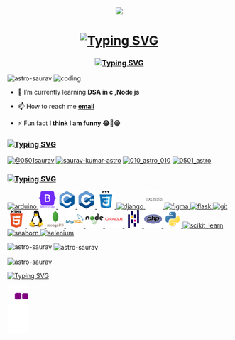 <div align="center">
    <img height="150" src="https://media4.giphy.com/media/RbDKaczqWovIugyJmW/giphy.gif?cid=6c09b952si8d5ifypco8njtosf2sarpv98d04xjfm2mdtxz4&ep=v1_gifs_search&rid=giphy.gif&ct=g" />
</div>

<h1 align="center"> <a href="https://git.io/typing-svg"><img src="https://readme-typing-svg.demolab.com?font=Fira+Code&duration=4000&pause=&random=false&width=200&height=60&lines=Hi+%F0%9F%91%8B;I'm+Saurav+Kumar" alt="Typing SVG" /></a></h1>

<h3 align="center"> <a href="https://git.io/typing-svg"><img src="https://readme-typing-svg.demolab.com?font=Fira+Code&duration=4000&pause=&random=false&width=500&height=60&lines=A+passionate++developer+from+India" alt="Typing SVG" /></a></a></h3>

<img align="right" alt="coding" width="400" src="https://imgs.search.brave.com/TqGOkEdROQgNx0Fcudi0IfCIJYMni8-DXMWRTn9_g4g/rs:fit:860:0:0/g:ce/aHR0cHM6Ly9tZWRp/YTAuZ2lwaHkuY29t/L21lZGlhL2ZHMDAw/QVZDSU85OFkvMjAw/LmdpZj9jaWQ9Nzkw/Yjc2MTFjbnRoajln/Z2h4b3FnNTRtM3Fl/MDhrYjQ4NXVwd2dp/NnF3YzA5bGNsJmVw/PXYxX2dpZnNfc2Vh/cmNoJnJpZD0yMDAu/Z2lmJmN0PWc.gif">
<p align="left"> <img src="https://komarev.com/ghpvc/?username=astro-saurav&label=Profile%20views&color=0e75b6&style=flat" alt="astro-saurav" /> </p>

- 🌱 I’m currently learning **DSA in c ,Node js**

- 📫 How to reach me **[email](mailto:0501saurav@gmail.com)**

- ⚡ Fun fact **I think I am funny 😂🤣😅**

<h3 align="left"> <a href="https://git.io/typing-svg"><img src="https://readme-typing-svg.demolab.com?font=Fira+Code&duration=4000&pause=&random=false&width=300&height=60&lines=Connect+with+me%3A" alt="Typing SVG" /></a> </h3>
<p align="left">
<a href="https://twitter.com/@0501saurav" target="blank"><img align="center" src="https://raw.githubusercontent.com/rahuldkjain/github-profile-readme-generator/master/src/images/icons/Social/twitter.svg" alt="@0501saurav" height="30" width="40" /></a>
<a href="https://linkedin.com/in/saurav-kumar-astro" target="blank"><img align="center" src="https://raw.githubusercontent.com/rahuldkjain/github-profile-readme-generator/master/src/images/icons/Social/linked-in-alt.svg" alt="saurav-kumar-astro" height="30" width="40" /></a>
<a href="https://instagram.com/010_astro_010" target="blank"><img align="center" src="https://raw.githubusercontent.com/rahuldkjain/github-profile-readme-generator/master/src/images/icons/Social/instagram.svg" alt="010_astro_010" height="30" width="40" /></a>
<a href="https://www.leetcode.com/0501_astro" target="blank"><img align="center" src="https://raw.githubusercontent.com/rahuldkjain/github-profile-readme-generator/master/src/images/icons/Social/leet-code.svg" alt="0501_astro" height="30" width="40" /></a>
</p>

<h3 align="left"><a href="https://git.io/typing-svg"><img src="https://readme-typing-svg.demolab.com?font=Fira+Code&duration=4000&pause=&random=false&width=300&height=60&lines=Languages+and+Tools%3A" alt="Typing SVG" /></a> </h3>

<p align="left"> <a href="https://www.arduino.cc/" target="_blank" rel="noreferrer"> <img src="https://cdn.worldvectorlogo.com/logos/arduino-1.svg" alt="arduino" width="40" height="40"/> </a> <a href="https://getbootstrap.com" target="_blank" rel="noreferrer"> <img src="https://raw.githubusercontent.com/devicons/devicon/master/icons/bootstrap/bootstrap-plain-wordmark.svg" alt="bootstrap" width="40" height="40"/> </a> <a href="https://www.cprogramming.com/" target="_blank" rel="noreferrer"> <img src="https://raw.githubusercontent.com/devicons/devicon/master/icons/c/c-original.svg" alt="c" width="40" height="40"/> </a> <a href="https://www.w3schools.com/cpp/" target="_blank" rel="noreferrer"> <img src="https://raw.githubusercontent.com/devicons/devicon/master/icons/cplusplus/cplusplus-original.svg" alt="cplusplus" width="40" height="40"/> </a> <a href="https://www.w3schools.com/css/" target="_blank" rel="noreferrer"> <img src="https://raw.githubusercontent.com/devicons/devicon/master/icons/css3/css3-original-wordmark.svg" alt="css3" width="40" height="40"/> </a> <a href="https://www.djangoproject.com/" target="_blank" rel="noreferrer"> <img src="https://cdn.worldvectorlogo.com/logos/django.svg" alt="django" width="40" height="40"/> </a> <a href="https://expressjs.com" target="_blank" rel="noreferrer"> <img src="https://raw.githubusercontent.com/devicons/devicon/master/icons/express/express-original-wordmark.svg" alt="express" width="40" height="40"/> </a> <a href="https://www.figma.com/" target="_blank" rel="noreferrer"> <img src="https://www.vectorlogo.zone/logos/figma/figma-icon.svg" alt="figma" width="40" height="40"/> </a> <a href="https://flask.palletsprojects.com/" target="_blank" rel="noreferrer"> <img src="https://www.vectorlogo.zone/logos/pocoo_flask/pocoo_flask-icon.svg" alt="flask" width="40" height="40"/> </a> <a href="https://git-scm.com/" target="_blank" rel="noreferrer"> <img src="https://www.vectorlogo.zone/logos/git-scm/git-scm-icon.svg" alt="git" width="40" height="40"/> </a> <a href="https://www.w3.org/html/" target="_blank" rel="noreferrer"> <img src="https://raw.githubusercontent.com/devicons/devicon/master/icons/html5/html5-original-wordmark.svg" alt="html5" width="40" height="40"/> </a> <a href="https://www.linux.org/" target="_blank" rel="noreferrer"> <img src="https://raw.githubusercontent.com/devicons/devicon/master/icons/linux/linux-original.svg" alt="linux" width="40" height="40"/> </a> <a href="https://www.mongodb.com/" target="_blank" rel="noreferrer"> <img src="https://raw.githubusercontent.com/devicons/devicon/master/icons/mongodb/mongodb-original-wordmark.svg" alt="mongodb" width="40" height="40"/> </a> <a href="https://www.mysql.com/" target="_blank" rel="noreferrer"> <img src="https://raw.githubusercontent.com/devicons/devicon/master/icons/mysql/mysql-original-wordmark.svg" alt="mysql" width="40" height="40"/> </a> <a href="https://nodejs.org" target="_blank" rel="noreferrer"> <img src="https://raw.githubusercontent.com/devicons/devicon/master/icons/nodejs/nodejs-original-wordmark.svg" alt="nodejs" width="40" height="40"/> </a> <a href="https://www.oracle.com/" target="_blank" rel="noreferrer"> <img src="https://raw.githubusercontent.com/devicons/devicon/master/icons/oracle/oracle-original.svg" alt="oracle" width="40" height="40"/> </a> <a href="https://pandas.pydata.org/" target="_blank" rel="noreferrer"> <img src="https://raw.githubusercontent.com/devicons/devicon/2ae2a900d2f041da66e950e4d48052658d850630/icons/pandas/pandas-original.svg" alt="pandas" width="40" height="40"/> </a> <a href="https://www.php.net" target="_blank" rel="noreferrer"> <img src="https://raw.githubusercontent.com/devicons/devicon/master/icons/php/php-original.svg" alt="php" width="40" height="40"/> </a> <a href="https://www.python.org" target="_blank" rel="noreferrer"> <img src="https://raw.githubusercontent.com/devicons/devicon/master/icons/python/python-original.svg" alt="python" width="40" height="40"/> </a> <a href="https://scikit-learn.org/" target="_blank" rel="noreferrer"> <img src="https://upload.wikimedia.org/wikipedia/commons/0/05/Scikit_learn_logo_small.svg" alt="scikit_learn" width="40" height="40"/> </a> <a href="https://seaborn.pydata.org/" target="_blank" rel="noreferrer"> <img src="https://seaborn.pydata.org/_images/logo-mark-lightbg.svg" alt="seaborn" width="40" height="40"/> </a> <a href="https://www.selenium.dev" target="_blank" rel="noreferrer"> <img src="https://raw.githubusercontent.com/detain/svg-logos/780f25886640cef088af994181646db2f6b1a3f8/svg/selenium-logo.svg" alt="selenium" width="40" height="40"/> </a> </p>

<p><img align="left" src="https://github-readme-stats.vercel.app/api/top-langs?username=astro-saurav&show_icons=true&locale=en&layout=compact" alt="astro-saurav" /></p>

<p>&nbsp;<img align="center" src="https://github-readme-stats.vercel.app/api?username=astro-saurav&show_icons=true&locale=en" alt="astro-saurav" /></p>

<p><img align="center" src="https://github-readme-streak-stats.herokuapp.com/?user=astro-saurav&" alt="astro-saurav" /></p>

<p><img align="center"/><a href="https://git.io/typing-svg"><img src="https://readme-typing-svg.demolab.com?font=Fira+Code&duration=4000&pause=&random=false&width=300&height=60&lines=Contributions+" alt="Typing SVG" /> </a></p>

![snake gif](https://github.com/Astro-Saurav/Astro-Saurav/blob/output/github-contribution-grid-snake.gif)
